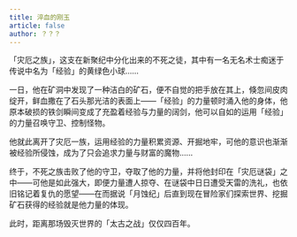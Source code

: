 ```yaml
---
title: 淬血的刚玉
article: false
author: ？？？
---
```

「灾厄之族」，这支在新聚纪中分化出来的不死之徒，其中有一名无名术士痴迷于传说中名为「经验」的黄绿色小球……

一日，他在矿洞中发现了一种洁白的矿石，便不自觉的把手放在其上，倏忽间皮肉绽开，鲜血撒在了石头那光洁的表面上——「经验」的力量顿时涌入他的身体，他原本破损的铁剑瞬间变成了充盈着经验与力量的阔剑，他可以自如的运用「经验」的力量召唤守卫、控制怪物。

他就此离开了灾厄一族，运用经验的力量积累资源、开掘地牢，可他的意识也渐渐被经验所侵蚀，成为了只会追求力量与财富的魔物……

终于，不死之族击败了他的守卫，夺取了他的力量，并将他封印在「灾厄谜袋」之中——可他是如此强大，即便力量遭人掠夺、在谜袋中日日遭受天雷的洗礼，也依旧铭记着复仇的愿望——在而据说「月蚀纪」后直到现在冒险家们探索世界、挖掘矿石获得的经验就是他力量的体现。

此时，距离那场毁灭世界的「太古之战」仅仅四百年。